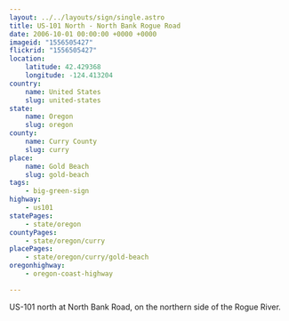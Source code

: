 ```yaml
---
layout: ../../layouts/sign/single.astro
title: US-101 North - North Bank Rogue Road
date: 2006-10-01 00:00:00 +0000 +0000
imageid: "1556505427"
flickrid: "1556505427"
location:
    latitude: 42.429368
    longitude: -124.413204
country:
    name: United States
    slug: united-states
state:
    name: Oregon
    slug: oregon
county:
    name: Curry County
    slug: curry
place:
    name: Gold Beach
    slug: gold-beach
tags:
    - big-green-sign
highway:
    - us101
statePages:
    - state/oregon
countyPages:
    - state/oregon/curry
placePages:
    - state/oregon/curry/gold-beach
oregonhighway:
    - oregon-coast-highway

---
```

US-101 north at North Bank Road, on the northern side of the Rogue River.